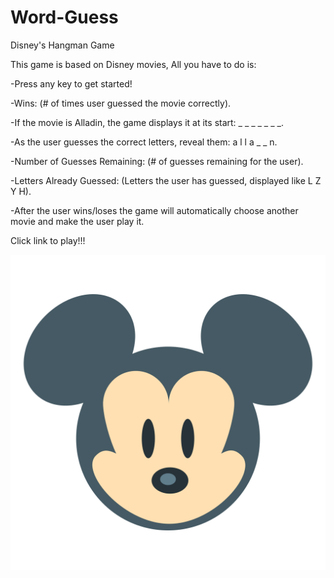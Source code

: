 # Word-Guess
Disney's Hangman Game

This game is based on Disney movies,
All you have to do is:

-Press any key to get started!


-Wins: (# of times user guessed the movie correctly).


-If the movie is Alladin, the game displays it at its start: _ _ _ _ _ _ _.


-As the user guesses the correct letters, reveal them: a l l a _ _ n.


-Number of Guesses Remaining: (# of guesses remaining for the user).


-Letters Already Guessed: (Letters the user has guessed, displayed like L Z Y H).


-After the user wins/loses the game will automatically choose another movie and make the user play it.


Click link to play!!!

<a href="https://donriche.github.io/Word-Guess/">
        <img src="assets/images/mickeyIcon.png" type="image/png" />
    </a>

